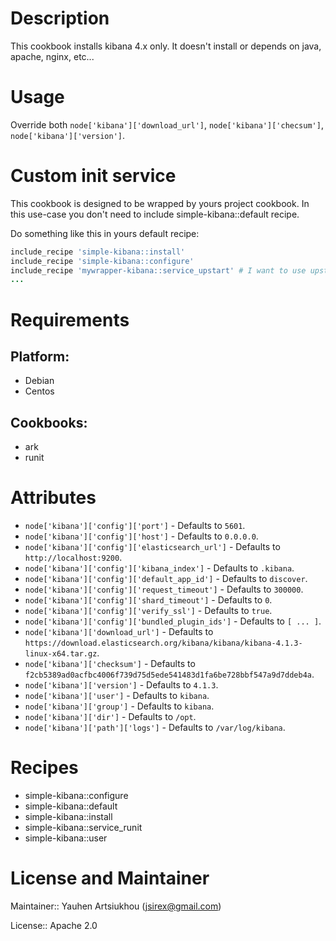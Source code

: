 # Description

This cookbook installs kibana 4.x only.
It doesn't install or depends on java, apache, nginx, etc...

# Usage

Override both `node['kibana']['download_url']`, `node['kibana']['checsum']`, `node['kibana']['version']`.

# Custom init service

This cookbook is designed to be wrapped by yours project cookbook.
In this use-case you don't need to include simple-kibana::default recipe.

Do something like this in yours default recipe:

```ruby
include_recipe 'simple-kibana::install'
include_recipe 'simple-kibana::configure'
include_recipe 'mywrapper-kibana::service_upstart' # I want to use upstart
...
```

# Requirements

## Platform:

* Debian
* Centos

## Cookbooks:

* ark
* runit

# Attributes

* `node['kibana']['config']['port']` -  Defaults to `5601`.
* `node['kibana']['config']['host']` -  Defaults to `0.0.0.0`.
* `node['kibana']['config']['elasticsearch_url']` -  Defaults to `http://localhost:9200`.
* `node['kibana']['config']['kibana_index']` -  Defaults to `.kibana`.
* `node['kibana']['config']['default_app_id']` -  Defaults to `discover`.
* `node['kibana']['config']['request_timeout']` -  Defaults to `300000`.
* `node['kibana']['config']['shard_timeout']` -  Defaults to `0`.
* `node['kibana']['config']['verify_ssl']` -  Defaults to `true`.
* `node['kibana']['config']['bundled_plugin_ids']` -  Defaults to `[ ... ]`.
* `node['kibana']['download_url']` -  Defaults to `https://download.elasticsearch.org/kibana/kibana/kibana-4.1.3-linux-x64.tar.gz`.
* `node['kibana']['checksum']` -  Defaults to `f2cb5389ad0acfbc4006f739d75d5ede541483d1fa6be728bbf547a9d7ddeb4a`.
* `node['kibana']['version']` -  Defaults to `4.1.3`.
* `node['kibana']['user']` -  Defaults to `kibana`.
* `node['kibana']['group']` -  Defaults to `kibana`.
* `node['kibana']['dir']` -  Defaults to `/opt`.
* `node['kibana']['path']['logs']` -  Defaults to `/var/log/kibana`.

# Recipes

* simple-kibana::configure
* simple-kibana::default
* simple-kibana::install
* simple-kibana::service_runit
* simple-kibana::user

# License and Maintainer

Maintainer:: Yauhen Artsiukhou (<jsirex@gmail.com>)

License:: Apache 2.0
